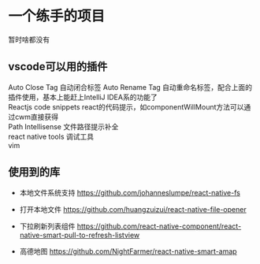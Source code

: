 # 一个练手的项目
暂时啥都没有<br/>

## vscode可以用的插件
Auto Close Tag 自动闭合标签
Auto Rename Tag 自动重命名标签，配合上面的插件使用，基本上能赶上IntelliJ IDEA系的功能了<br/>
Reactjs code snippets react的代码提示，如componentWillMount方法可以通过cwm直接获得<br/>
Path Intellisense 文件路径提示补全<br/>
react native tools 调试工具<br/>
vim<br/>

## 使用到的库
- 本地文件系统支持
https://github.com/johanneslumpe/react-native-fs

- 打开本地文件
https://github.com/huangzuizui/react-native-file-opener

- 下拉刷新列表组件
https://github.com/react-native-component/react-native-smart-pull-to-refresh-listview

- 高德地图
https://github.com/NightFarmer/react-native-smart-amap

